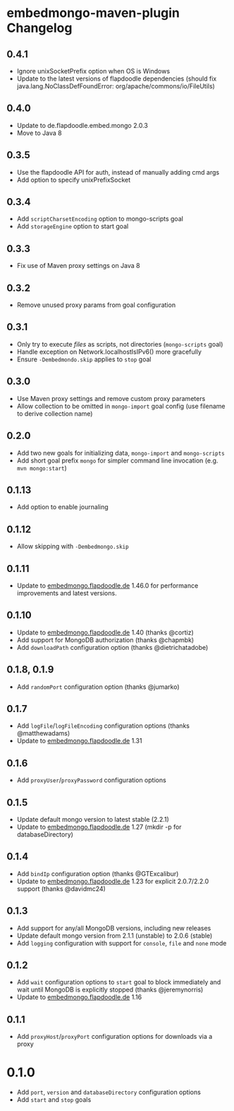 # embedmongo-maven-plugin Changelog

## 0.4.1
* Ignore unixSocketPrefix option when OS is Windows
* Update to the latest versions of flapdoodle dependencies (should fix java.lang.NoClassDefFoundError: org/apache/commons/io/FileUtils)

## 0.4.0
* Update to de.flapdoodle.embed.mongo 2.0.3
* Move to Java 8

## 0.3.5
* Use the flapdoodle API for auth, instead of manually adding cmd args
* Add option to specify unixPrefixSocket

## 0.3.4
* Add `scriptCharsetEncoding` option to mongo-scripts goal
* Add `storageEngine` option to start goal

## 0.3.3
* Fix use of Maven proxy settings on Java 8

## 0.3.2
* Remove unused proxy params from goal configuration

## 0.3.1
* Only try to execute _files_ as scripts, not directories (`mongo-scripts` goal)
* Handle exception on Network.localhostIsIPv6() more gracefully
* Ensure `-Dembedmondo.skip` applies to `stop` goal

## 0.3.0
* Use Maven proxy settings and remove custom proxy parameters
* Allow collection to be omitted in `mongo-import` goal config (use filename to derive collection name) 

## 0.2.0

* Add two new goals for initializing data, `mongo-import` and `mongo-scripts`
* Add short goal prefix `mongo` for simpler command line invocation (e.g. `mvn mongo:start`)

## 0.1.13

* Add option to enable journaling

## 0.1.12

* Allow skipping with `-Dembedmongo.skip` 

## 0.1.11

* Update to [embedmongo.flapdoodle.de](https://github.com/flapdoodle-oss/embedmongo.flapdoodle.de) 1.46.0 for performance improvements and latest versions.

## 0.1.10

* Update to [embedmongo.flapdoodle.de](https://github.com/flapdoodle-oss/embedmongo.flapdoodle.de) 1.40 (thanks @cortiz)
* Add support for MongoDB authorization (thanks @chapmbk)
* Add `downloadPath` configuration option (thanks @dietrichatadobe)

## 0.1.8, 0.1.9

* Add `randomPort` configuration option (thanks @jumarko)

## 0.1.7

* Add `logFile`/`logFileEncoding` configuration options (thanks @matthewadams)
* Update to [embedmongo.flapdoodle.de](https://github.com/flapdoodle-oss/embedmongo.flapdoodle.de) 1.31

## 0.1.6

* Add `proxyUser`/`proxyPassword` configuration options

## 0.1.5

* Update default mongo version to latest stable (2.2.1)
* Update to [embedmongo.flapdoodle.de](https://github.com/flapdoodle-oss/embedmongo.flapdoodle.de) 1.27 (mkdir -p for databaseDirectory)

## 0.1.4

* Add `bindIp` configuration option (thanks @GTExcalibur)
* Update to [embedmongo.flapdoodle.de](https://github.com/flapdoodle-oss/embedmongo.flapdoodle.de) 1.23 for explicit 2.0.7/2.2.0 support (thanks @davidmc24)

## 0.1.3

* Add support for any/all MongoDB versions, including new releases
* Update default mongo version from 2.1.1 (unstable) to 2.0.6 (stable)
* Add `logging` configuration with support for `console`, `file` and `none` mode

## 0.1.2

* Add `wait` configuration options to `start` goal to block immediately and wait until MongoDB is explicitly stopped (thanks @jeremynorris)
* Update to [embedmongo.flapdoodle.de](https://github.com/flapdoodle-oss/embedmongo.flapdoodle.de) 1.16

## 0.1.1

* Add `proxyHost`/`proxyPort` configuration options for downloads via a proxy

# 0.1.0

* Add `port`, `version` and `databaseDirectory` configuration options
* Add `start` and `stop` goals
